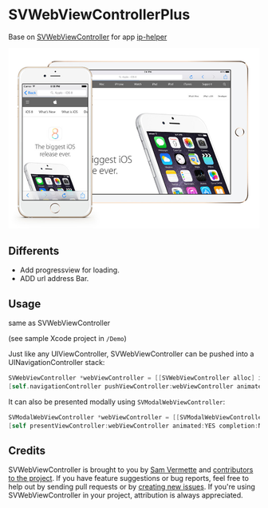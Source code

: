 # SVWebViewControllerPlus

Base on [SVWebViewController](https://github.com/TransitApp/SVWebViewController) for app  [ip-helper](https://itunes.apple.com/us/app/ip-helper-ping-tracert-whois/id622012742?l=zh&ls=1&mt=8)

![SVWebViewController](https://raw.githubusercontent.com/excuseser/SVWebViewControllerPlus/master/screen/shot_jpg.jpg)


## Differents
- Add progressview for loading.
- ADD url address Bar.

## Usage

same as SVWebViewController

(see sample Xcode project in `/Demo`)

Just like any UIViewController, SVWebViewController can be pushed into a UINavigationController stack:
```objective-c
SVWebViewController *webViewController = [[SVWebViewController alloc] initWithAddress:@"http://google.com"];
[self.navigationController pushViewController:webViewController animated:YES];
```

It can also be presented modally using `SVModalWebViewController`:

```objective-c
SVModalWebViewController *webViewController = [[SVModalWebViewController alloc] initWithAddress:@"http://google.com"];
[self presentViewController:webViewController animated:YES completion:NULL];
```
## Credits

SVWebViewController is brought to you by [Sam Vermette](http://samvermette.com) and [contributors to the project](https://github.com/samvermette/SVWebViewController/contributors). If you have feature suggestions or bug reports, feel free to help out by sending pull requests or by [creating new issues](https://github.com/samvermette/SVWebViewController/issues/new). If you're using SVWebViewController in your project, attribution is always appreciated.

